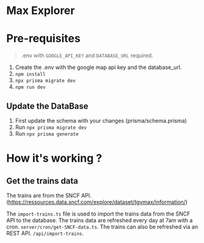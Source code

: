 # Max Explorer

# Pre-requisites
> .env with `GOOGLE_API_KEY` and `DATABASE_URL` required.
1. Create the .env with the google map api key and the database_url.
2. `npm install`
3. `npx prisma migrate dev`
4. `npm run dev`

## Update the DataBase
1. First update the schema with your changes (prisma/schema.prisma)
2. Run `npx prisma migrate dev`
3. Run `npx prisma generate`


# How it's working ? 

## Get the trains data
The trains are from the SNCF API. (https://ressources.data.sncf.com/explore/dataset/tgvmax/information/)

The `import-trains.ts` file is used to import the trains data from the SNCF API to the database.
The trains data are refreshed every day at 7am with a cron. `server/cron/get-SNCF-data.ts`.
The trains can also be refreshed via an REST API. `/api/import-trains`.